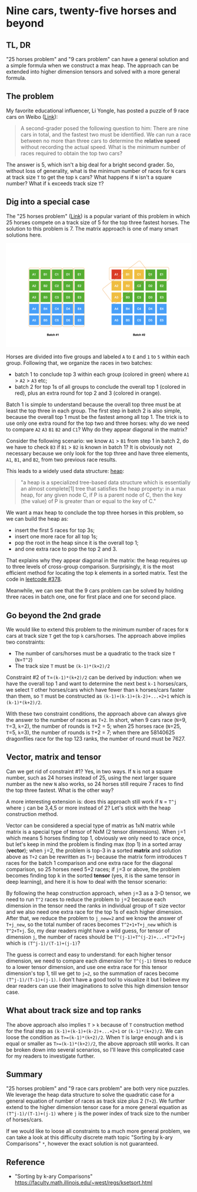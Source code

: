 # Nine cars, twenty-five horses and beyond

## TL, DR

"25 horses problem" and "9 cars problem" can have a general solution and a simple formula when we construct a max heap. The approach can be extended into higher dimension tensors and solved with a more general formula.

## The problem

My favorite educational influencer, Li Yongle, has posted a puzzle of 9 race cars on Weibo ([Link](https://m.weibo.cn/detail/4778730424109058)):

> A second-grader posed the following question to him: There are nine cars in total, and the fastest two must be identified. We can run a race between no more than three cars to determine the **relative speed** without recording the actual speed. What is the minimum number of races required to obtain the top two cars?

The answer is 5, which isn't a big deal for a bright second grader. So, without loss of generality, what is the minimum number of races for `N` cars at track size `T` to get the top `k` cars? What happens if `N` isn't a square number? What if `k` exceeds track size `T`?

## Dig into a special case

The "25 horses problem" ([Link](https://mindyourdecisions.com/blog/2017/05/11/can-you-solve-the-25-horses-puzzle-google-interview-question/)) is a popular variant of this problem in which 25 horses compete on a track size of 5 for the top three fastest horses. The solution to this problem is 7. The matrix approach is one of many smart solutions here.

![](/images/25-horse-riddle.001.png)

Horses are divided into five groups and labeled `A` to `E` and `1` to `5` within each group. Following that, we organize the races in two batches:

* batch 1 to conclude top 3 within each group (colored in green) where `A1` > `A2` > `A3` etc;
* batch 2 for top 1s of all groups to conclude the overall top 1 (colored in red), plus an extra round for top 2 and 3 (colored in orange).

Batch 1 is simple to understand because the overall top three must be at least the top three in each group. The first step in batch 2 is also simple, because the overall top 1 must be the fastest among all top 1. The trick is to use only one extra round for the top two and three horses: why do we need to compare `A2` `A3` `B1` `B2` and `C1`? Why do they appear diagonal in the matrix?

Consider the following scenario: we know `A1` > `B1` from step 1 in batch 2, do we have to check `B3` if `B1` > `B2` is known in batch 1? It is obviously not necessary because we only look for the top three and have three elements, `A1`, `B1`, and `B2`, from two previous race results.

This leads to a widely used data structure: [heap](https://en.wikipedia.org/wiki/Heap_(data_structure)):

> "a heap is a specialized tree-based data structure which is essentially an almost complete[1] tree that satisfies the heap property: in a max heap, for any given node C, if P is a parent node of C, then the key (the value) of P is greater than or equal to the key of C."

We want a max heap to conclude the top three horses in this problem, so we can build the heap as:

* insert the first 5 races for top 3s;
* insert one more race for all top 1s;
* pop the root in the heap since it is the overall top 1;
* and one extra race to pop the top 2 and 3.

That explains why they appear diagonal in the matrix: the heap requires up to three levels of cross-group comparison. Surprisingly, it is the most efficient method for locating the top k elements in a sorted matrix. Test the code in [leetcode #378](https://leetcode.com/problems/kth-smallest-element-in-a-sorted-matrix/).

Meanwhile, we can see that the 9 cars problem can be solved by holding three races in batch one, one for first place and one for second place.

## Go beyond the 2nd grade

We would like to extend this problem to the minimum number of races for `N` cars at track size `T` get the top `k` cars/horses. The approach above implies two constraints:

* The number of cars/horses must be a quadratic to the track size `T` (`N`=`T^2`)
* The track size `T` must be `(k-1)*(k+2)/2`

Constraint #2 of `T`=`(k-1)*(k+2)/2` can be derived by induction: when we have the overall top 1 and want to determine the next best `k-1` horses/cars, we select `T` other horses/cars which have fewer than `k` horses/cars faster than them, so `T` must be constructed as `(k-1)+(k-1)+(k-2)+...+2+1` which is `(k-1)*(k+2)/2`.

With these two constraint conditions, the approach above can always give the answer to the number of races as `T+2`. In short, when 9 cars race (`N`=9, `T`=3, `k`=2), the number of rounds is `T`+2 = 5; when 25 horses race (`N`=25, `T`=5, `k`=3), the number of rounds is `T`+2 = 7; when there are 58140625 dragonflies race for the top 123 ranks, the number of round must be 7627.

## Vector, matrix and tensor

Can we get rid of constraint #1? Yes, in two ways. If `N` is not a square number, such as 24 horses instead of 25, using the next larger square number as the new `N` also works, so 24 horses still require 7 races to find the top three fastest. What is the other way?

A more interesting extension is: does this approach still work if `N` = `T^j` where `j` can be 3,4,5 or more instead of 2? Let's stick with the heap construction method.

Vector can be considered a special type of matrix as 1xN matrix while matrix is a special type of tensor of NxM (2 tensor dimensions). When `j`=1 which means 5 horses finding top 1, obviously we only need to race once, but let's keep in mind the problem is finding max (top 1) in a sorted array (**vector**); when `j`=2, the problem is top-3 in a sorted **matrix** and solution above as `T+2` can be rewritten as `T+j` because the matrix form introduces `T` races for the batch 1 comparison and one extra race for the diagonal comparison, so 25 horses need 5+2 races; if `j`=3 or above, the problem becomes finding top k in the sorted **tensor** (yes, it is the same tensor in deep learning), and here it is how to deal with the tensor scenario:

By following the heap construction approach, when `j`=3 as a 3-D tensor, we need to run `T^2` races to reduce the problem to `j`=2 because each dimension in the tensor need the ranks in individual group of `T` size vector and we also need one extra race for the top 1s of each higher dimension. After that, we reduce the problem to `j_new=2` and we know the answer of `T+j_new`, so the total number of races becomes `T^2+1+T+j_new` which is `T^2+T+j`. So, my dear readers might have a wild guess, for tensor of dimension `j`, the number of races should be `T^(j-1)+T^(j-2)+...+T^2+T+j` which is `(T^j-1)/(T-1)+(j-1)`?

The guess is correct and easy to understand: for each higher tensor dimension, we need to compare each dimension for `T^(j-1)` times to reduce to a lower tensor dimension, and use one extra race for this tensor dimension's top 1, till we get to `j=2`, so the summation of races become `(T^j-1)/(T-1)+(j-1)`. I don't have a good tool to visualize it but I believe my dear readers can use their imaginations to solve this high dimension tensor case.

## What about track size and top ranks

The above approach also implies `T` > `k` because of `T` construction method for the final step as `(k-1)+(k-1)+(k-2)+...+2+1` or `(k-1)*(k+2)/2`. We can loose the condition as `T>=(k-1)*(k+2)/2`. When `T` is large enough and `k` is equal or smaller as `T>=(k-1)*(k+2)/2`, the above approach still works. It can be broken down into several scenarios, so I'll leave this complicated case for my readers to investigate further.

## Summary

"25 horses problem" and "9 race cars problem" are both very nice puzzles. We leverage the heap data structure to solve the quadratic case for a general equation of number of races as track size plus 2 (`T+2`). We further extend to the higher dimension tensor case for a more general equation as `(T^j-1)/(T-1)+(j-1)` where `j` is the power index of track size to the number of horses/cars.

If we would like to loose all constraints to a much more general problem, we can take a look at this difficulty discrete math topic "Sorting by k-ary Comparisons" `*`, however the exact solution is not guaranteed.

## Reference

* "Sorting by k-ary Comparisons" <https://faculty.math.illinois.edu/~west/regs/ksetsort.html>